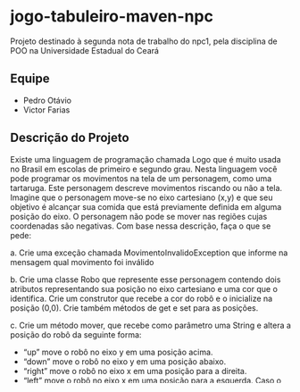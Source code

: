 # jogo-tabuleiro-maven-npc
Projeto destinado à segunda nota de trabalho do npc1, pela disciplina de POO na Universidade Estadual do Ceará

## Equipe
- Pedro Otávio
- Victor Farias

## Descrição do Projeto
Existe uma linguagem de programação chamada Logo que é muito usada no Brasil em
escolas de primeiro e segundo grau. Nesta linguagem você pode programar os
movimentos na tela de um personagem, como uma tartaruga. Este personagem descreve
movimentos riscando ou não a tela. Imagine que o personagem move-se no eixo
cartesiano (x,y) e que seu objetivo é alcançar sua comida que está previamente definida
em alguma posição do eixo. O personagem não pode se mover nas regiões cujas
coordenadas são negativas. Com base nessa descrição, faça o que se pede:

a. Crie uma exceção chamada MovimentoInvalidoException que informe na mensagem
qual movimento foi inválido

b. Crie uma classe Robo que represente esse personagem contendo dois atributos
representando sua posição no eixo cartesiano e uma cor que o identifica. Crie um
construtor que recebe a cor do robô e o inicialize na posição (0,0). Crie também
métodos de get e set para as posições.

c. Crie um método mover, que recebe como parâmetro uma String e altera a posição do
robô da seguinte forma:
- “up” move o robô no eixo y em uma posição acima.
- “down” move o robô no eixo y em uma posição abaixo.
- “right” move o robô no eixo x em uma posição para a direita.
- “left” move o robô no eixo x em uma posição para a esquerda.
Caso o movimento faça com que o robô entre numa zona negativa (x ou y menor que
0), lance a exceção da questão anterior e não permita o movimento. Após cada
movimento, mostre a posição do robô.

d. Sobrecarregue o método mover, mas ao invés de receber uma String, ele rece como
parâmetro um inteiro de 1 a 4, onde 1 representa “up”, 2 representa “down”, 3
representa “right” e 4 representa “left”

e. Um método que verifique se o robô encontrou o alimento (está na mesma posição) e
retorne um boolean

1) Crie uma classe Main que instancie um robô, peça ao usuário para determinar a
posição do alimento, e peça ao usuário para ficar movendo o robô até ele encontrar o
alimento – não esqueça de tratar a exceção.

2) Crie outra classe Main que instancie dois robôs, peça ao usuário para entrar com a
posição do alimento, e faça os dois robôs se moverem randomicamente, um de cada vez,
até que um deles encontre o alimento. Ao final, mostre quem achou o alimento e o
número de movimentos válidos e inválidos de cada robô.

3) Crie uma subclasse RoboInteligente que sobrescreve o método mover de forma que
se robô fez um movimento inválido, garanta que o próximo movimento não será o
mesmo. Neste caso, se o robô fez um movimento inválido, ele realiza outros
movimentos até que seja feito um movimento válido.
Crie uma classe Main que instancie um robô normal e outro inteligente, peça ao usuário
para entrar com a posição do alimento, e faça os dois robôs se moverem
randomicamente, um de cada vez, até que ambos encontrem o alimento. Ao final,
mostre o número de movimentos que cada robô fez para encontrar o alimento.
Para todos os itens anteriores, mostre os robôs se movendo na em uma matriz que
representa a área de locomoção. Mostre também o alimento na posição indicada pelo
usuário. Considere a área fixa de um quadrado com 4 unidades de lado.

4) Crie uma classe abstrata Osbtaculo que possui como atributo um id e o método
abstrato bater. Crie pelo menos duas classes concretas de obstáculos, Bomba e Rocha,
sendo que na primeira o método bater implica em o robô que encostou nela explode
(desaparece do jogo ou não anda mais), enquanto na segunda o método bater faz o robô
voltar para a posição anterior. Ao explodir a bomba desaparece do tabuleiro.
Crie uma classe Main que instancie um robô normal e outro inteligente, peça ao usuário
para entrar com a posição do alimento e inserir algumas bombas e rochas no tabuleiro, e
faça os dois robôs se moverem randomicamente, um de cada vez, até que um deles
encontre o alimento ou ambos explodam. Ao final, mostre o número de movimentos que
cada robô fez para encontrar o alimento ou até explodir.

### Sugestões:
- Verificar uso de cores para colocar nos robôs.
- Use mecanismos para retardar a execução de forma que seja possível ver os robôs se
mexendo.

### Desafio:
- Use a interface gráfica (Swing ou JavaFX) para tornar seu jogo mais agradável!

## Todo
- [x] Implementar classes base do jogo (Robô, MovimentoInvalido, "Alimento").
- [x] Implementar lógica para robô (movimento inteiro, movimento string).
- [x] Implementar lógica de Exceção em MovimentoInvalidoException.
- [x] Implementar lógica para classe filha RoboInteligente.
- [ ] Implementar lógica de visualização de movimentos, por meio de uma Matriz (Adicionar em classes Main).
- [ ] Implementar lógica de classes Obstaculo, Bomba e Rocha.
- [x] Implementar o task 1.
- [x] Implementar o task 2.
- [ ] Implementar o task 3.
- [ ] Implementar o task 4.
- [ ] Implementar interface gráfica (Swing ou JavaFX).

## Boas Práticas de Uso do Git para Colaboração
1. **Criar Branches para Cada Tarefa:**
  - Crie uma nova branch para cada funcionalidade ou correção de bug (`git checkout -b nome-da-branch`).

2. **Commits Pequenos e Frequentes:**
  - Faça commits pequenos e frequentes com mensagens descritivas do que foi feito (`git commit -m "Mensagem descritiva"`).

3. **Mensagens de Commit Claras:**
  - Utilize mensagens de commit claras e objetivas. Exemplo: `git commit -m "Implementa lógica de movimento dos jogadores"`.

4. **Pull Requests:**
  - Abra pull requests para revisões de código antes de mesclar as mudanças na branch principal (`main`). Utilize a funcionalidade de pull request do GitHub para facilitar a revisão.

5. **Revisão de Código:**
  - Revise o código dos colegas antes de aprovar o pull request. Procure por bugs, melhorias e conformidade com os padrões de código.

6. **Manter o Repositório Atualizado:**
  - Sempre puxe as mudanças mais recentes da branch principal antes de iniciar uma nova tarefa (`git pull origin main`).

7. **Resolução de Conflitos:**
  - Resolva conflitos de merge de forma colaborativa, discutindo com os colegas para entender o contexto das mudanças.

8. **Documentação:**
  - Atualize a documentação do projeto conforme necessário. Isso inclui o README, comentários no código e qualquer outra documentação relevante.